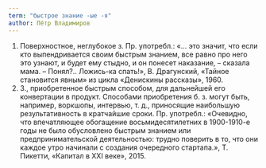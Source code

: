 ```yaml
---
term: "быстрое знание -ые -я"
author: Пётр Владимиров
---
```

1. Поверхностное, неглубокое з. Пр. употребл.: «... это значит, что если кто выпендривается своим быстрым знанием, все равно про него это узнают, и будет ему стыдно, и он понесет наказание, – сказала мама. – Понял?.. Ложись-ка спать!», В. Драгунский, «Тайное становится явным» из цикла «Денискины рассказы», 1960. 
2. З., приобретенное быстрым способом, для дальнейшей его конвертации в продукт. Способами приобретения б. з. могут быть, например, воркшопы, интервью, т. д., приносящие наибольшую результативность в кратчайшие сроки. Пр. употребл.: «Очевидно, что впечатляющее обогащение восьмидесятилетних в 1900-1910-е годы не было обусловлено быстрым знанием или предпринимательской деятельностью: трудно поверить в то, что они каждое утро начинали с создания очередного стартапа.», Т. Пикетти, «Капитал в ХХI веке», 2015.

